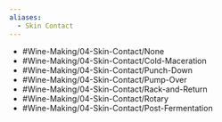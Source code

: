 ```yaml
---
aliases:
  - Skin Contact
---
```

- #Wine-Making/04-Skin-Contact/None
- #Wine-Making/04-Skin-Contact/Cold-Maceration
- #Wine-Making/04-Skin-Contact/Punch-Down
- #Wine-Making/04-Skin-Contact/Pump-Over
- #Wine-Making/04-Skin-Contact/Rack-and-Return
- #Wine-Making/04-Skin-Contact/Rotary
- #Wine-Making/04-Skin-Contact/Post-Fermentation